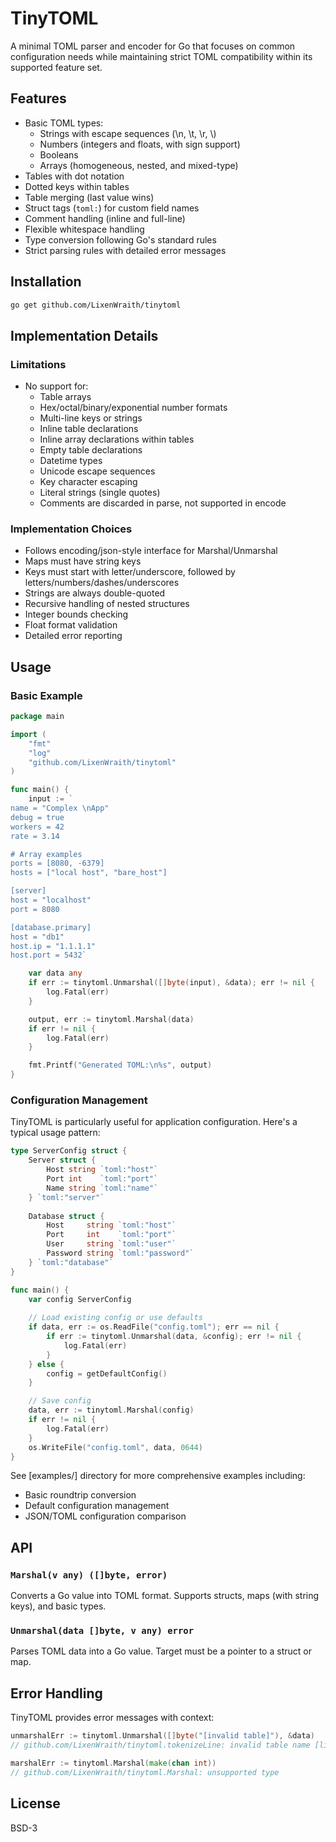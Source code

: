 # TinyTOML

A minimal TOML parser and encoder for Go that focuses on common configuration needs while maintaining strict TOML compatibility within its supported feature set.

## Features

- Basic TOML types:
  - Strings with escape sequences (\n, \t, \r, \\)
  - Numbers (integers and floats, with sign support)
  - Booleans
  - Arrays (homogeneous, nested, and mixed-type)
- Tables with dot notation
- Dotted keys within tables
- Table merging (last value wins)
- Struct tags (`toml:`) for custom field names
- Comment handling (inline and full-line)
- Flexible whitespace handling
- Type conversion following Go's standard rules
- Strict parsing rules with detailed error messages

## Installation

```bash
go get github.com/LixenWraith/tinytoml
```

## Implementation Details

### Limitations

- No support for:
  - Table arrays
  - Hex/octal/binary/exponential number formats
  - Multi-line keys or strings
  - Inline table declarations
  - Inline array declarations within tables
  - Empty table declarations
  - Datetime types
  - Unicode escape sequences
  - Key character escaping
  - Literal strings (single quotes)
  - Comments are discarded in parse, not supported in encode

### Implementation Choices

- Follows encoding/json-style interface for Marshal/Unmarshal
- Maps must have string keys
- Keys must start with letter/underscore, followed by letters/numbers/dashes/underscores
- Strings are always double-quoted
- Recursive handling of nested structures
- Integer bounds checking
- Float format validation
- Detailed error reporting

## Usage

### Basic Example

```go
package main

import (
    "fmt"
    "log"
    "github.com/LixenWraith/tinytoml"
)

func main() {
    input := `
name = "Complex \nApp"
debug = true
workers = 42
rate = 3.14

# Array examples
ports = [8080, -6379]
hosts = ["local host", "bare_host"]

[server]
host = "localhost"
port = 8080

[database.primary]
host = "db1"
host.ip = "1.1.1.1"
host.port = 5432`

    var data any
    if err := tinytoml.Unmarshal([]byte(input), &data); err != nil {
        log.Fatal(err)
    }

    output, err := tinytoml.Marshal(data)
    if err != nil {
        log.Fatal(err)
    }

    fmt.Printf("Generated TOML:\n%s", output)
}
```

### Configuration Management

TinyTOML is particularly useful for application configuration. Here's a typical usage pattern:

```go
type ServerConfig struct {
    Server struct {
        Host string `toml:"host"`
        Port int    `toml:"port"`
        Name string `toml:"name"`
    } `toml:"server"`
    
    Database struct {
        Host     string `toml:"host"`
        Port     int    `toml:"port"`
        User     string `toml:"user"`
        Password string `toml:"password"`
    } `toml:"database"`
}

func main() {
    var config ServerConfig
    
    // Load existing config or use defaults
    if data, err := os.ReadFile("config.toml"); err == nil {
        if err := tinytoml.Unmarshal(data, &config); err != nil {
            log.Fatal(err)
        }
    } else {
        config = getDefaultConfig()
    }

    // Save config
    data, err := tinytoml.Marshal(config)
    if err != nil {
        log.Fatal(err)
    }
    os.WriteFile("config.toml", data, 0644)
}
```

See [examples/] directory for more comprehensive examples including:
- Basic roundtrip conversion
- Default configuration management
- JSON/TOML configuration comparison

## API

### `Marshal(v any) ([]byte, error)`
Converts a Go value into TOML format. Supports structs, maps (with string keys), and basic types.

### `Unmarshal(data []byte, v any) error`
Parses TOML data into a Go value. Target must be a pointer to a struct or map.

## Error Handling

TinyTOML provides error messages with context:

```go
unmarshalErr := tinytoml.Unmarshal([]byte("[invalid table]"), &data)
// github.com/LixenWraith/tinytoml.tokenizeLine: invalid table name [line 1]

marshalErr := tinytoml.Marshal(make(chan int))
// github.com/LixenWraith/tinytoml.Marshal: unsupported type
```

## License

BSD-3
